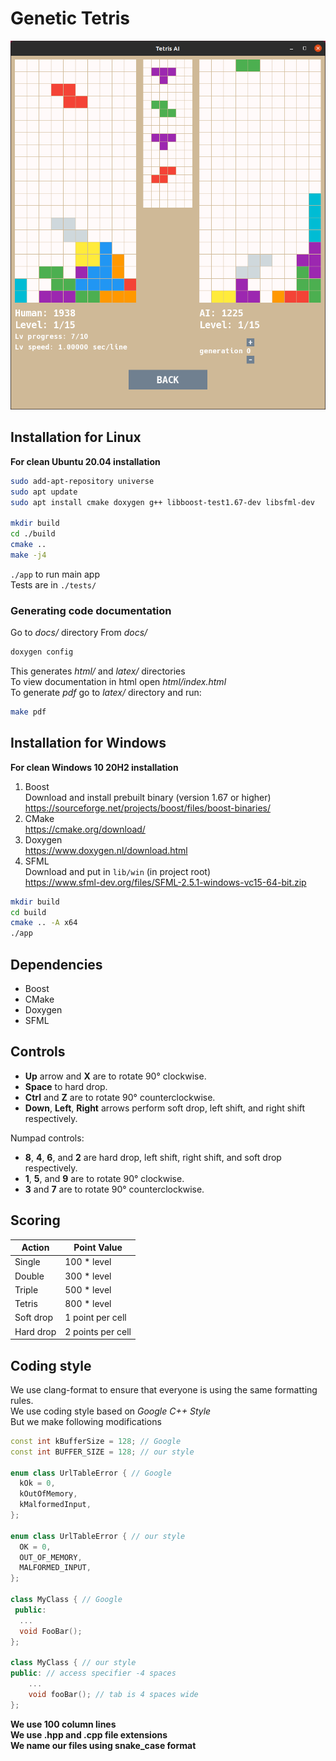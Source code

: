 # Genetic Tetris
![projectState](/res/state.png)

## Installation for Linux
**For clean Ubuntu 20.04 installation**
```sh
sudo add-apt-repository universe
sudo apt update
sudo apt install cmake doxygen g++ libboost-test1.67-dev libsfml-dev

mkdir build
cd ./build
cmake ..
make -j4
```
`./app` to run main app <br>
Tests are in `./tests/`
### Generating code documentation
Go to *docs/* directory
From *docs/*
```sh
doxygen config
```
This generates *html/* and *latex/* directories <br>
To view documentation in html open *html/index.html* <br>
To generate *pdf* go to *latex/* directory and run:
```sh
make pdf
```

## Installation for Windows
**For clean Windows 10 20H2 installation**
1. Boost <br>
   Download and install prebuilt binary (version 1.67 or higher) <br>
   https://sourceforge.net/projects/boost/files/boost-binaries/
2. CMake <br>
   https://cmake.org/download/
3. Doxygen <br>
   https://www.doxygen.nl/download.html
4. SFML <br>
   Download and put in `lib/win` (in project root) <br>
   https://www.sfml-dev.org/files/SFML-2.5.1-windows-vc15-64-bit.zip
```sh
mkdir build
cd build
cmake .. -A x64
./app
```
   
## Dependencies
* Boost
* CMake
* Doxygen
* SFML

## Controls
* **Up** arrow and **X** are to rotate 90° clockwise.
* **Space** to hard drop.
* **Ctrl** and **Z** are to rotate 90° counterclockwise.
* **Down**, **Left**, **Right** arrows perform soft drop, left shift, and right shift respectively.

Numpad controls:
* **8**, **4**, **6**, and **2** are hard drop, left shift, right shift, and soft drop respectively.
* **1**, **5**, and **9** are to rotate 90° clockwise.
* **3** and **7** are to rotate 90° counterclockwise.

## Scoring
| Action    | Point Value       |
| --------- | ----------------- |
| Single    | 100 * level       |
| Double    | 300 * level       |
| Triple    | 500 * level       |
| Tetris    | 800 * level       |
| Soft drop | 1 point per cell  |
| Hard drop | 2 points per cell |

## Coding style
We use clang-format to ensure that everyone is using the same formatting rules. <br>
We use coding style based on *Google C++ Style* <br>
But we make following modifications <br>
```c++
const int kBufferSize = 128; // Google
const int BUFFER_SIZE = 128; // our style

enum class UrlTableError { // Google
  kOk = 0,
  kOutOfMemory,
  kMalformedInput,
};

enum class UrlTableError { // our style
  OK = 0,
  OUT_OF_MEMORY,
  MALFORMED_INPUT,
};

class MyClass { // Google
 public:
  ...
  void FooBar();
};

class MyClass { // our style
public: // access specifier -4 spaces
    ...
    void fooBar(); // tab is 4 spaces wide
};
```
**We use 100 column lines** <br>
**We use .hpp and .cpp file extensions** <br>
**We name our files using snake_case format** <br>
